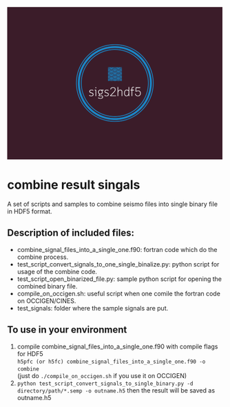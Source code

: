 <img src="./sigs2hdf5.png" width="500">

# combine result singals

A set of scripts and samples to combine seismo files into single binary file in HDF5 format.  

## Description of included files:  
* combine_signal_files_into_a_single_one.f90: fortran code which do the combine process.  
* test_script_convert_signals_to_one_single_binalize.py: python script for usage of the combine code.  
* test_script_open_binarized_file.py: sample python script for opening the combined binary file.  
* compile_on_occigen.sh: useful script when one comile the fortran code on OCCIGEN/CINES. 
* test_signals: folder where the sample signals are put.  
  

## To use in your environment
1. compile combine_signal_files_into_a_single_one.f90 with compile flags for HDF5  
`h5pfc (or h5fc) combine_signal_files_into_a_single_one.f90 -o combine`  
(just do `./compile_on_occigen.sh` if you use it on OCCIGEN)  
2. `python test_script_convert_signals_to_single_binary.py -d directory/path/*.semp -o outname.h5` then the result will be saved as outname.h5  
   
